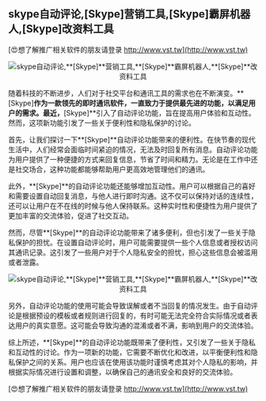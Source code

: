 ## **skype自动评论,**[Skype]**营销工具,**[Skype]**霸屏机器人,**[Skype]**改资料工具**

[😍想了解推广相关软件的朋友请登录 http://www.vst.tw](http://www.vst.tw)

 <center><img src="https://vst.tw/MP4/tuiguang/png/5.png" alt="skype自动评论,**[Skype]**营销工具,**[Skype]**霸屏机器人,**[Skype]**改资料工具"></center>

随着科技的不断进步，人们对于社交平台和通讯工具的需求也在不断演变。**[Skype]**作为一款领先的即时通讯软件，一直致力于提供最先进的功能，以满足用户的需求。最近，**[Skype]**引入了自动评论功能，旨在提高用户体验和互动性。然而，这项新功能引发了一些关于便利性和隐私保护的讨论。

首先，让我们探讨一下**[Skype]**自动评论功能带来的便利性。在快节奏的现代生活中，人们经常会面临时间紧迫的情况，无法及时回复所有消息。自动评论功能为用户提供了一种便捷的方式来回复信息，节省了时间和精力。无论是在工作中还是社交场合，这种功能都能够帮助用户更高效地管理他们的通讯。

此外，**[Skype]**的自动评论功能还能够增加互动性。用户可以根据自己的喜好和需要设置自动回复消息，与他人进行即时沟通。这不仅可以保持对话的连续性，还可以让用户在不在线的时候与他人保持联系。这种实时性和便捷性为用户提供了更加丰富的交流体验，促进了社交互动。

然而，尽管**[Skype]**的自动评论功能带来了诸多便利，但也引发了一些关于隐私保护的担忧。在设置自动评论时，用户可能需要提供一些个人信息或者授权访问其通讯记录。这引发了一些用户对于个人隐私安全的担忧，担心这些信息会被滥用或者泄露。

 <center><img src="https://vst.tw/MP4/tuiguang/png/2.png" alt="skype自动评论,**[Skype]**营销工具,**[Skype]**霸屏机器人,**[Skype]**改资料工具"></center>

另外，自动评论功能的使用可能会导致误解或者不当回复的情况发生。由于自动评论是根据预设的模板或者规则进行回复的，有时可能无法完全符合实际情况或者表达用户的真实意愿。这可能会导致沟通的混淆或者不满，影响到用户的交流体验。

综上所述，**[Skype]**的自动评论功能既带来了便利性，又引发了一些关于隐私和互动性的讨论。作为一项新的功能，它需要不断优化和改进，以平衡便利性和隐私保护之间的关系。用户也应该在使用该功能时谨慎考虑其对个人隐私的影响，并根据实际情况进行设置和调整，以确保自己的通讯安全和良好的交流体验。

[😍想了解推广相关软件的朋友请登录 http://www.vst.tw](http://www.vst.tw)



